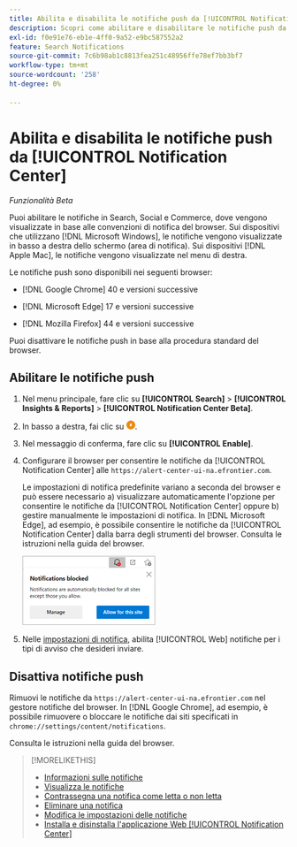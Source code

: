 ```yaml
---
title: Abilita e disabilita le notifiche push da [!UICONTROL Notification Center]
description: Scopri come abilitare e disabilitare le notifiche push da [!UICONTROL Notification Center].
exl-id: f0e91e76-eb1e-4ff0-9a52-e9bc587552a2
feature: Search Notifications
source-git-commit: 7c6b98ab1c8813fea251c48956ffe78ef7bb3bf7
workflow-type: tm+mt
source-wordcount: '258'
ht-degree: 0%

---
```


# Abilita e disabilita le notifiche push da [!UICONTROL Notification Center]

*Funzionalità Beta*

Puoi abilitare le notifiche in Search, Social e Commerce, dove vengono visualizzate in base alle convenzioni di notifica del browser. Sui dispositivi che utilizzano [!DNL Microsoft Windows], le notifiche vengono visualizzate in basso a destra dello schermo (area di notifica). Sui dispositivi [!DNL Apple Mac], le notifiche vengono visualizzate nel menu di destra.

Le notifiche push sono disponibili nei seguenti browser:

* [!DNL Google Chrome] 40 e versioni successive

* [!DNL Microsoft Edge] 17 e versioni successive

* [!DNL Mozilla Firefox] 44 e versioni successive

Puoi disattivare le notifiche push in base alla procedura standard del browser.

## Abilitare le notifiche push

1. Nel menu principale, fare clic su **[!UICONTROL Search]** > **[!UICONTROL Insights & Reports]** > **[!UICONTROL Notification Center Beta]**.

2. In basso a destra, fai clic su ![Abilita notifiche push](/help/search-social-commerce/assets/notifications-push.png "Abilita notifiche push").

3. Nel messaggio di conferma, fare clic su **[!UICONTROL Enable]**.

4. Configurare il browser per consentire le notifiche da [!UICONTROL Notification Center] alle `https://alert-center-ui-na.efrontier.com`.

   Le impostazioni di notifica predefinite variano a seconda del browser e può essere necessario a) visualizzare automaticamente l&#39;opzione per consentire le notifiche da [!UICONTROL Notification Center] oppure b) gestire manualmente le impostazioni di notifica. In [!DNL Microsoft Edge], ad esempio, è possibile consentire le notifiche da [!UICONTROL Notification Center] dalla barra degli strumenti del browser. Consulta le istruzioni nella guida del browser.

   ![Dove gestire le impostazioni di notifica in Microsoft Edge](/help/search-social-commerce/assets/notifications-blocked-dialog.png "Dove gestire le impostazioni di notifica in Microsoft Edge")

5. Nelle [impostazioni di notifica](notification-edit.md), abilita [!UICONTROL Web] notifiche per i tipi di avviso che desideri inviare.

## Disattiva notifiche push

Rimuovi le notifiche da `https://alert-center-ui-na.efrontier.com` nel gestore notifiche del browser. In [!DNL Google Chrome], ad esempio, è possibile rimuovere o bloccare le notifiche dai siti specificati in `chrome://settings/content/notifications`.

Consulta le istruzioni nella guida del browser.

>[!MORELIKETHIS]
>
>* [Informazioni sulle notifiche](/help/search-social-commerce/notifications/notification-about.md)
>* [Visualizza le notifiche](notification-view.md)
>* [Contrassegna una notifica come letta o non letta](notification-mark-read-unread.md)
>* [Eliminare una notifica](notification-delete.md)
>* [Modifica le impostazioni delle notifiche](notification-edit.md)
>* [Installa e disinstalla l&#39;applicazione Web [!UICONTROL Notification Center]](notification-app-install-uninstall.md)
